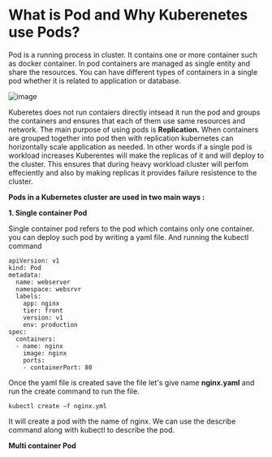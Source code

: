 # What is Pod and Why Kuberenetes use Pods?

Pod is a running process in cluster. It contains one or more container such as docker container. In pod containers are managed as single entity and share the resources. You can have different types of containers in a single pod whether it is related to application or database.

![image](https://user-images.githubusercontent.com/69069614/182211103-440cabac-ebbd-4feb-80d2-36a485d16525.png)

Kuberetes does not run contaiers directly intsead it run the pod and groups the containers and ensures that each of them use same resources and network.
The main purpose of using pods is **Replication.** When containers are grouped together into pod then with replication kubernetes can horizontally scale application as needed. In other words if a single pod is workload increases Kuberentes will make the replicas of it and will deploy to the cluster. This ensures that during heavy workload cluster will perfom effeciently and also by making replicas it provides failure resistence to the cluster.

**Pods in a Kubernetes cluster are used in two main ways :**

**1. Single container Pod**

Single container pod refers to the pod which contains only one container. you can deploy such pod by writing a yaml file. And running the kubectl command

```
apiVersion: v1
kind: Pod
metadata:
  name: webserver
  namespace: websrvr
  labels:
    app: nginx
    tier: front
    version: v1
    env: production
spec:
  containers:
  - name: nginx
    image: nginx
    ports:
    - containerPort: 80
```

Once the yaml file is created save the file let's give name **nginx.yaml** and run the create command to run the file.

```
kubectl create –f nginx.yml
```
It will create a pod with the name of nginx. We can use the describe command along with kubectl to describe the pod.

**Multi container Pod**

